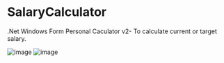 # SalaryCalculator
.Net Windows Form Personal Caculator v2- To calculate current or target salary.

![image](https://github.com/robmars123/SalaryCalculatorv2/assets/17890340/e06142ca-099c-4bfd-ad6e-650a819f1fba)
![image](https://github.com/robmars123/SalaryCalculatorv2/assets/17890340/c6eca5e0-99ee-4bf3-8f16-5a67cf5b4d2e)


